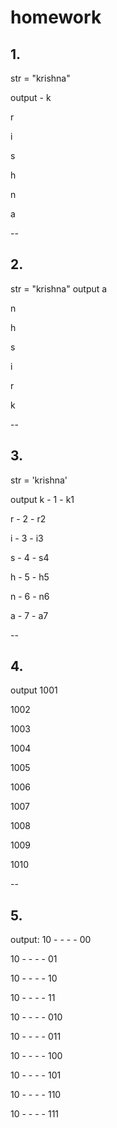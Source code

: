 # homework

## 1.
str = "krishna"

output - 
k

r

i

s

h

n

a

--

## 2. 
str = "krishna"
output
a

n

h

s

i

r

k


--
## 3.
str = 'krishna'

output
k - 1 - k1

r - 2 - r2

i - 3 - i3

s - 4 - s4

h - 5 - h5

n - 6 - n6

a - 7 - a7

--
## 4. 
output
1001
   
1002

1003

1004

1005

1006

1007

1008

1009

1010

--
## 5. 
output:
10 - - - - 00
   
10 - - - - 01

10 - - - - 10

10 - - - - 11

10 - - - - 010

10 - - - - 011

10 - - - - 100

10 - - - - 101

10 - - - - 110

10 - - - - 111

